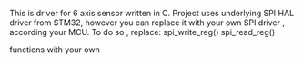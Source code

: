 This is driver for 6 axis sensor written in C.
Project uses underlying SPI HAL driver from STM32, 
however you can replace it with your own SPI driver , according your MCU.
To do so , replace:
spi_write_reg()
spi_read_reg()

functions with your own
